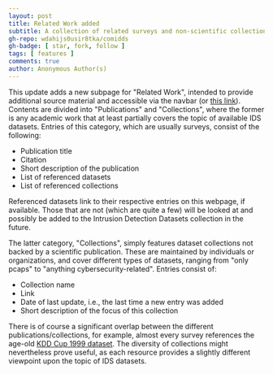 ```yaml
---
layout: post
title: Related Work added
subtitle: A collection of related surveys and non-scientific collections of IDS datasets
gh-repo: wdahijs0usir8tka/comidds
gh-badge: [ star, fork, follow ]
tags: [ features ]
comments: true
author: Anonymous Author(s)
---
```


This update adds a new subpage for "Related Work", intended to provide additional source material and accessible via the navbar (or [this link](/comidds/content/related_work)).
Contents are divided into "Publications" and "Collections", where the former is any academic work that at least partially covers the topic of available IDS datasets.
Entries of this category, which are usually surveys, consist of the following:
- Publication title
- Citation
- Short description of the publication
- List of referenced datasets
- List of referenced collections

Referenced datasets link to their respective entries on this webpage, if available.
Those that are not (which are quite a few) will be looked at and possibly be added to the Intrusion Detection Datasets collection in the future.

The latter category, "Collections", simply features dataset collections not backed by a scientific publication.
These are maintained by individuals or organizations, and cover different types of datasets, ranging from "only pcaps" to "anything cybersecurity-related".
Entries consist of:
- Collection name
- Link
- Date of last update, i.e., the last time a new entry was added
- Short description of the focus of this collection

There is of course a significant overlap between the different publications/collections, for example, almost every survey references the age-old [KDD Cup 1999 dataset](/comidds/content/datasets/kdd_cup_1999).
The diversity of collections might nevertheless prove useful, as each resource provides a slightly different viewpoint upon the topic of IDS datasets.
